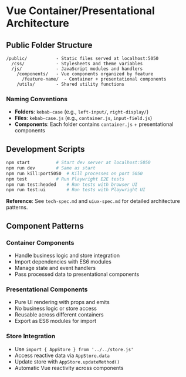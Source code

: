 # Vue Container/Presentational Architecture

## Public Folder Structure
```
/public/           - Static files served at localhost:5050
  /css/            - Stylesheets and theme variables
  /js/             - JavaScript modules and handlers
    /components/   - Vue components organized by feature
      /feature-name/  - Container + presentational components
    /utils/        - Shared utility functions
```

### Naming Conventions
- **Folders**: `kebab-case` (e.g., `left-input/`, `right-display/`)
- **Files**: `kebab-case.js` (e.g., `container.js`, `input-field.js`)
- **Components**: Each folder contains `container.js` + presentational components

## Development Scripts
```bash
npm start          # Start dev server at localhost:5050
npm run dev        # Same as start  
npm run kill:port5050  # Kill processes on port 5050
npm test           # Run Playwright E2E tests
npm run test:headed    # Run tests with browser UI
npm run test:ui        # Run tests with Playwright UI
```

**Reference**: See `tech-spec.md` and `uiux-spec.md` for detailed architecture patterns.

## Component Patterns

### Container Components
- Handle business logic and store integration
- Import dependencies with ES6 modules
- Manage state and event handlers
- Pass processed data to presentational components

### Presentational Components  
- Pure UI rendering with props and emits
- No business logic or store access
- Reusable across different containers
- Export as ES6 modules for import

### Store Integration
- Use `import { AppStore } from '../../store.js'`
- Access reactive data via `AppStore.data`
- Update store with `AppStore.updateMethod()`
- Automatic Vue reactivity across components
